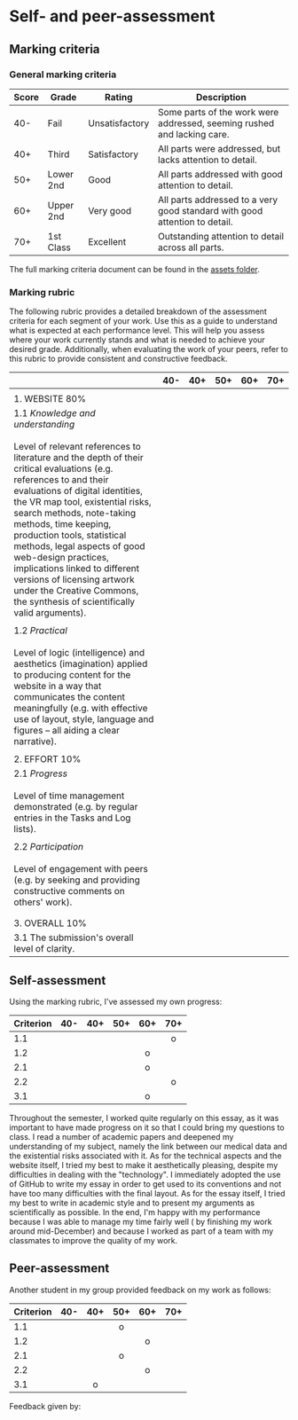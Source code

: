 # Self- and peer-assessment
## Marking criteria
### General marking criteria 

| Score | Grade | Rating | Description |
|-------|-------|--------|-------------|
| 40-   | Fail  | Unsatisfactory | Some parts of the work were addressed, seeming rushed and lacking care. |
| 40+   | Third | Satisfactory   | All parts were addressed, but lacks attention to detail. |
| 50+   | Lower 2nd | Good | All parts addressed with good attention to detail. |
| 60+   | Upper 2nd | Very good | All parts addressed to a very good standard with good attention to detail. |
| 70+   | 1st Class | Excellent | Outstanding attention to detail across all parts. |

The full marking criteria document can be found in the [assets folder](https://github.com/khofstadter/CS220AU-DP/tree/main/assets/general-marking-criteria). 

### Marking rubric
The following rubric provides a detailed breakdown of the assessment criteria for each segment of your work. Use this as a guide to understand what is expected at each performance level. This will help you assess where your work currently stands and what is needed to achieve your desired grade. Additionally, when evaluating the work of your peers, refer to this rubric to provide consistent and constructive feedback.

||40-      |40+           |50+                                                                                                                     |60+|70+|
|------|---------|--------------|------------------------------------------------------------------------------------------------------------------------|---|---|
|      |         |              |                                                                                                                        |   |   |
|1. WEBSITE 80%|         |              |                                                                                                                        |   |   |
|1.1 *Knowledge and understanding* <br><br> Level of relevant references to literature and the depth of their critical evaluations (e.g. references to and their evaluations of digital identities, the VR map tool, existential risks, search methods, note-taking methods, time keeping, production tools, statistical methods, legal aspects of good web-design practices, implications linked to different versions of licensing artwork under the Creative Commons, the synthesis of scientifically valid arguments).|         |              |                                                                                                                        |   |   |
|      |         |              |                                                                                                                        |   |   |
|1.2 *Practical* <br><br> Level of logic (intelligence) and aesthetics (imagination) applied to producing content for the website in a way that communicates the content meaningfully (e.g. with effective use of layout, style, language and figures – all aiding a clear narrative).|         |              |                                                                                                                        |   |   |
|      |         |              |                                                                                                                        |   |   |
|2. EFFORT 10%|         |              |                                                                                                                        |   |   |
|2.1 *Progress* <br><br> Level of time management demonstrated (e.g. by regular entries in the Tasks and Log lists).|         |              |                                                                                                                        |   |   |
|      |         |              |                                                                                                                        |   |   |
|2.2 *Participation* <br><br> Level of engagement with peers (e.g. by seeking and providing constructive comments on others' work).|         |              |                                                                                                                        |   |   |
|      |         |              |                                                                                                                        |   |   |
|      |         |              |                                                                                                                        |   |   |
|3. OVERALL 10% |         |              |                                                                                                                        |   |   |
|3.1 The submission's overall level of clarity. |         |              |                                                                                                                        |   |   |


## Self-assessment
Using the marking rubric, I've assessed my own progress: <!-- move the symbols in the table below -->

| Criterion | 40- | 40+ | 50+ | 60+ | 70+ | 
|-----------|:---:|:---:|:---:|:---:|:---:|
| 1.1       |     |     |     |     |  o  |
| 1.2       |     |     |     |  o  |     |
| 2.1       |     |     |     |  o  |     |
| 2.2       |     |     |     |     |  o  |
| 3.1       |     |     |     |  o  |     |

Throughout the semester, I worked quite regularly on this essay, as it was important to have made progress on it so that I could bring my questions to class. I read a number of academic papers and deepened my understanding of my subject, namely the link between our medical data and the existential risks associated with it. As for the technical aspects and the website itself, I tried my best to make it aesthetically pleasing, despite my difficulties in dealing with the "technology". I immediately adopted the use of GitHub to write my essay in order to get used to its conventions and not have too many difficulties with the final layout. As for the essay itself, I tried my best to write in academic style and to present my arguments as scientifically as possible. In the end, I'm happy with my performance because I was able to manage my time fairly well ( by finishing my work around mid-December) and because I worked as part of a team with my classmates to improve the quality of my work.

## Peer-assessment
Another student in my group provided feedback on my work as follows: <!-- move the symbols in the table below -->

| Criterion | 40- | 40+ | 50+ | 60+ | 70+ | 
|-----------|:---:|:---:|:---:|:---:|:---:|
| 1.1       |     |     |  o  |     |     |
| 1.2       |     |     |     |  o  |     |
| 2.1       |     |     |  o  |     |     |
| 2.2       |     |     |     |  o  |     |
| 3.1       |     |  o  |     |     |     |

Feedback given by: <!-- add student number and date -->
